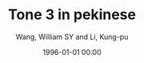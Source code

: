 ---
layout: post
title: Tone 3 in pekinese

date: 1996-01-01 00:00
author: Wang, William SY and Li, Kung-pu
journal: Journal of speech and hearing research

year: 1967
---